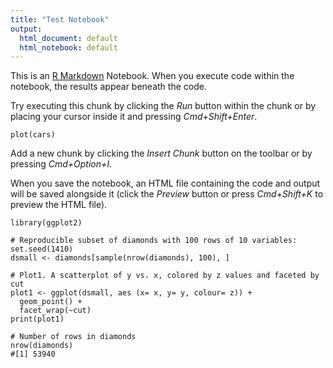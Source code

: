```yaml
---
title: "Test Notebook"
output:
  html_document: default
  html_notebook: default
---
```


This is an [R Markdown](http://rmarkdown.rstudio.com) Notebook. When you execute code within the notebook, the results appear beneath the code. 

Try executing this chunk by clicking the *Run* button within the chunk or by placing your cursor inside it and pressing *Cmd+Shift+Enter*. 

```{r}
plot(cars)
```

Add a new chunk by clicking the *Insert Chunk* button on the toolbar or by pressing *Cmd+Option+I*.

When you save the notebook, an HTML file containing the code and output will be saved alongside it (click the *Preview* button or press *Cmd+Shift+K* to preview the HTML file).

```{r echo=FALSE}
library(ggplot2)

# Reproducible subset of diamonds with 100 rows of 10 variables:
set.seed(1410)
dsmall <- diamonds[sample(nrow(diamonds), 100), ]

# Plot1. A scatterplot of y vs. x, colored by z values and faceted by cut 
plot1 <- ggplot(dsmall, aes (x= x, y= y, colour= z)) + 
  geom_point() +
  facet_wrap(~cut)
print(plot1)
```

```{r}
# Number of rows in diamonds 
nrow(diamonds)
#[1] 53940
```

